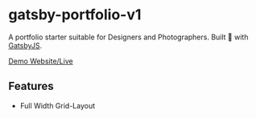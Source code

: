 # gatsby-portfolio-v1

A portfolio starter suitable for Designers and Photographers. Built 💚 with [GatsbyJS](https://www.gatsbyjs.org/).

[Demo Website/Live](https://gatsby-pv1.surge.sh)

## Features

* Full Width Grid-Layout
